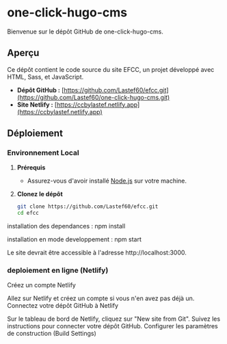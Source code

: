 # one-click-hugo-cms

Bienvenue sur le dépôt GitHub de one-click-hugo-cms.

## Aperçu

Ce dépôt contient le code source du site EFCC, un projet développé avec HTML, Sass, et JavaScript.

- **Dépôt GitHub :** [https://github.com/Lastef60/efcc.git](https://github.com/Lastef60/one-click-hugo-cms.git)
- **Site Netlify :** [https://ccbylastef.netlify.app](https://ccbylastef.netlify.app)

## Déploiement

### Environnement Local

1. **Prérequis**
   - Assurez-vous d'avoir installé [Node.js](https://nodejs.org/) sur votre machine.

2. **Clonez le dépôt**
   ```bash
   git clone https://github.com/Lastef60/efcc.git
   cd efcc

installation des dependances :
npm install

installation en mode developpement :
npm start

Le site devrait être accessible à l'adresse http://localhost:3000.

### deploiement en ligne (Netlify)

Créez un compte Netlify

Allez sur Netlify et créez un compte si vous n'en avez pas déjà un.
Connectez votre dépôt GitHub à Netlify

Sur le tableau de bord de Netlify, cliquez sur "New site from Git".
Suivez les instructions pour connecter votre dépôt GitHub.
Configurer les paramètres de construction (Build Settings)
